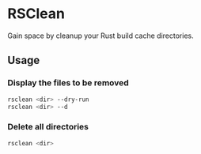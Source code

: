 # RSClean

Gain space by cleanup your Rust build cache directories.

## Usage

### Display the files to be removed

```sh
rsclean <dir> --dry-run
rsclean <dir> --d
```

### Delete all directories

```sh
rsclean <dir>
```
